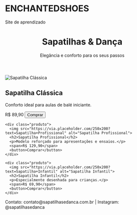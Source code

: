 # ENCHANTEDSHOES
Site de aprendizado
<!DOCTYPE html>
<html lang="pt-BR">
<head>
  <meta charset="UTF-8">
  <meta name="viewport" content="width=device-width, initial-scale=1.0">
  <title>Loja de Sapatilhas</title>
  <link rel="stylesheet" href="style.css">
</head>
<body>
  <header>
    <h1>Sapatilhas & Dança</h1>
    <p>Elegância e conforto para os seus passos</p>
  </header>

  <main class="produtos">
    <div class="produto">
      <img src="https://via.placeholder.com/250x200?text=Sapatilha+Clássica" alt="Sapatilha Clássica">
      <h2>Sapatilha Clássica</h2>
      <p>Conforto ideal para aulas de balé iniciante.</p>
      <span>R$ 89,90</span>
      <button>Comprar</button>
    </div>

    <div class="produto">
      <img src="https://via.placeholder.com/250x200?text=Sapatilha+Profissional" alt="Sapatilha Profissional">
      <h2>Sapatilha Profissional</h2>
      <p>Modelo reforçado para apresentações e ensaios.</p>
      <span>R$ 129,90</span>
      <button>Comprar</button>
    </div>

    <div class="produto">
      <img src="https://via.placeholder.com/250x200?text=Sapatilha+Infantil" alt="Sapatilha Infantil">
      <h2>Sapatilha Infantil</h2>
      <p>Especialmente desenhada para crianças.</p>
      <span>R$ 69,90</span>
      <button>Comprar</button>
    </div>
  </main>

  <footer>
    <p>Contato: contato@sapatilhasedanca.com.br | Instagram: @sapatilhasedanca</p>
  </footer>
</body>
</html>
